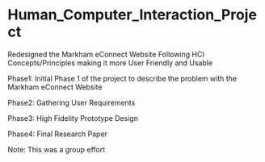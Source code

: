 # Human_Computer_Interaction_Project
Redesigned the Markham eConnect Website Following HCI Concepts/Principles making it more User Friendly and Usable

Phase1: Initial Phase 1 of the project to describe the problem with the Markham eConnect Website

Phase2: Gathering User Requirements

Phase3: High Fidelity Prototype Design 

Phase4: Final Research Paper

Note: This was a group effort
